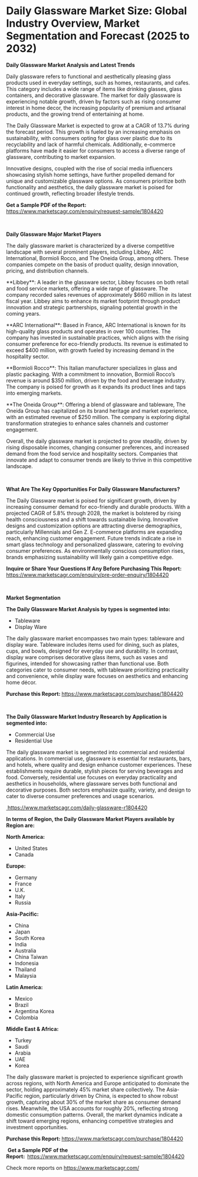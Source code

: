 <p><h1>Daily Glassware Market Size: Global Industry Overview, Market Segmentation and Forecast (2025 to 2032)</h1></p><p><strong>Daily Glassware Market Analysis and Latest Trends</strong></p>
<p><p>Daily glassware refers to functional and aesthetically pleasing glass products used in everyday settings, such as homes, restaurants, and cafes. This category includes a wide range of items like drinking glasses, glass containers, and decorative glassware. The market for daily glassware is experiencing notable growth, driven by factors such as rising consumer interest in home decor, the increasing popularity of premium and artisanal products, and the growing trend of entertaining at home.</p><p>The Daily Glassware Market is expected to grow at a CAGR of 13.7% during the forecast period. This growth is fueled by an increasing emphasis on sustainability, with consumers opting for glass over plastic due to its recyclability and lack of harmful chemicals. Additionally, e-commerce platforms have made it easier for consumers to access a diverse range of glassware, contributing to market expansion. </p><p>Innovative designs, coupled with the rise of social media influencers showcasing stylish home settings, have further propelled demand for unique and customizable glassware options. As consumers prioritize both functionality and aesthetics, the daily glassware market is poised for continued growth, reflecting broader lifestyle trends.</p></p>
<p><strong>Get a Sample PDF of the Report:&nbsp;</strong> <a href="https://www.marketscagr.com/enquiry/request-sample/1804420?utm_campaign=3263&utm_medium=2&utm_source=Github&utm_content=ia&utm_term=04042025&utm_id=daily-glassware">https://www.marketscagr.com/enquiry/request-sample/1804420</a></p>
<p>&nbsp;</p>
<p><strong>Daily Glassware Major Market Players</strong></p>
<p><p>The daily glassware market is characterized by a diverse competitive landscape with several prominent players, including Libbey, ARC International, Bormioli Rocco, and The Oneida Group, among others. These companies compete on the basis of product quality, design innovation, pricing, and distribution channels.</p><p>**Libbey**: A leader in the glassware sector, Libbey focuses on both retail and food service markets, offering a wide range of glassware. The company recorded sales revenues of approximately $660 million in its latest fiscal year. Libbey aims to enhance its market footprint through product innovation and strategic partnerships, signaling potential growth in the coming years.</p><p>**ARC International**: Based in France, ARC International is known for its high-quality glass products and operates in over 100 countries. The company has invested in sustainable practices, which aligns with the rising consumer preference for eco-friendly products. Its revenue is estimated to exceed $400 million, with growth fueled by increasing demand in the hospitality sector.</p><p>**Bormioli Rocco**: This Italian manufacturer specializes in glass and plastic packaging. With a commitment to innovation, Bormioli Rocco’s revenue is around $350 million, driven by the food and beverage industry. The company is poised for growth as it expands its product lines and taps into emerging markets.</p><p>**The Oneida Group**: Offering a blend of glassware and tableware, The Oneida Group has capitalized on its brand heritage and market experience, with an estimated revenue of $250 million. The company is exploring digital transformation strategies to enhance sales channels and customer engagement.</p><p>Overall, the daily glassware market is projected to grow steadily, driven by rising disposable incomes, changing consumer preferences, and increased demand from the food service and hospitality sectors. Companies that innovate and adapt to consumer trends are likely to thrive in this competitive landscape.</p></p>
<p>&nbsp;</p>
<p><strong>What Are The Key Opportunities For Daily Glassware Manufacturers?</strong></p>
<p><p>The Daily Glassware market is poised for significant growth, driven by increasing consumer demand for eco-friendly and durable products. With a projected CAGR of 5.8% through 2028, the market is bolstered by rising health consciousness and a shift towards sustainable living. Innovative designs and customization options are attracting diverse demographics, particularly Millennials and Gen Z. E-commerce platforms are expanding reach, enhancing customer engagement. Future trends indicate a rise in smart glass technology and personalized glassware, catering to evolving consumer preferences. As environmentally conscious consumption rises, brands emphasizing sustainability will likely gain a competitive edge.</p></p>
<p><strong>Inquire or Share Your Questions If Any Before Purchasing This Report:</strong> <a href="https://www.marketscagr.com/enquiry/pre-order-enquiry/1804420?utm_campaign=3263&utm_medium=2&utm_source=Github&utm_content=ia&utm_term=04042025&utm_id=daily-glassware">https://www.marketscagr.com/enquiry/pre-order-enquiry/1804420</a></p>
<p>&nbsp;</p>
<p><strong>Market Segmentation</strong></p>
<p><strong>The Daily Glassware Market Analysis by types is segmented into:</strong></p>
<p><ul><li>Tableware</li><li>Display Ware</li></ul></p>
<p><p>The daily glassware market encompasses two main types: tableware and display ware. Tableware includes items used for dining, such as plates, cups, and bowls, designed for everyday use and durability. In contrast, display ware comprises decorative glass items, such as vases and figurines, intended for showcasing rather than functional use. Both categories cater to consumer needs, with tableware prioritizing practicality and convenience, while display ware focuses on aesthetics and enhancing home décor.</p></p>
<p><strong>Purchase this Report:&nbsp;</strong><a href="https://www.marketscagr.com/purchase/1804420?utm_campaign=3263&utm_medium=2&utm_source=Github&utm_content=ia&utm_term=04042025&utm_id=daily-glassware">https://www.marketscagr.com/purchase/1804420</a></p>
<p>&nbsp;</p>
<p><strong>The Daily Glassware Market Industry Research by Application is segmented into:</strong></p>
<p><ul><li>Commercial Use</li><li>Residential Use</li></ul></p>
<p><p>The daily glassware market is segmented into commercial and residential applications. In commercial use, glassware is essential for restaurants, bars, and hotels, where quality and design enhance customer experiences. These establishments require durable, stylish pieces for serving beverages and food. Conversely, residential use focuses on everyday practicality and aesthetics in households, where glassware serves both functional and decorative purposes. Both sectors emphasize quality, variety, and design to cater to diverse consumer preferences and usage scenarios.</p></p>
<p><a href="https://www.marketscagr.com/daily-glassware-r1804420?utm_campaign=3263&utm_medium=2&utm_source=Github&utm_content=ia&utm_term=04042025&utm_id=daily-glassware">&nbsp;https://www.marketscagr.com/daily-glassware-r1804420</a></p>
<p><strong>In terms of Region, the Daily Glassware Market Players available by Region are:</strong></p>
<p>
    <p> <strong> North America: </strong>
        <ul>
            <li>United States</li>
            <li>Canada</li>
        </ul>
        </p> 
    <p> <strong> Europe: </strong>
        <ul>
            <li>Germany</li>
            <li>France</li>
            <li>U.K.</li>
            <li>Italy</li>
            <li>Russia</li>
        </ul>
        </p> 
    <p> <strong> Asia-Pacific: </strong>
        <ul>
            <li>China</li>
            <li>Japan</li>
            <li>South Korea</li>
            <li>India</li>
            <li>Australia</li>
            <li>China Taiwan</li>
            <li>Indonesia</li>
            <li>Thailand</li>
            <li>Malaysia</li>
        </ul>
        </p> 
    <p> <strong> Latin America: </strong>
        <ul>
            <li>Mexico</li>
            <li>Brazil</li>
            <li>Argentina Korea</li>
            <li>Colombia</li>
        </ul>
        </p> 
    <p> <strong> Middle East & Africa: </strong>
        <ul>
            <li>Turkey</li>
            <li>Saudi</li>
            <li>Arabia</li>
            <li>UAE</li>
            <li>Korea</li>
        </ul>
    </p>
    </p>
<p><p>The daily glassware market is projected to experience significant growth across regions, with North America and Europe anticipated to dominate the sector, holding approximately 45% market share collectively. The Asia-Pacific region, particularly driven by China, is expected to show robust growth, capturing about 30% of the market share as consumer demand rises. Meanwhile, the USA accounts for roughly 20%, reflecting strong domestic consumption patterns. Overall, the market dynamics indicate a shift toward emerging regions, enhancing competitive strategies and investment opportunities.</p></p>
<p><strong>Purchase this Report: </strong><a href="https://www.marketscagr.com/purchase/1804420?utm_campaign=3263&utm_medium=2&utm_source=Github&utm_content=ia&utm_term=04042025&utm_id=daily-glassware">https://www.marketscagr.com/purchase/1804420</a></p>
<p>&nbsp;<strong>Get a Sample PDF of the Report:&nbsp;&nbsp;</strong><a href="https://www.marketscagr.com/enquiry/request-sample/1804420?utm_campaign=3263&utm_medium=2&utm_source=Github&utm_content=ia&utm_term=04042025&utm_id=daily-glassware">https://www.marketscagr.com/enquiry/request-sample/1804420</a></p>
<p><strong></strong></p>
<p>Check more reports on <a href="https://www.marketscagr.com/?utm_campaign=3263&utm_medium=2&utm_source=Github&utm_content=ia&utm_term=04042025&utm_id=daily-glassware">https://www.marketscagr.com/</a></p>